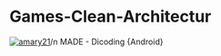 # Games-Clean-Architectur
[![amary21](https://circleci.com/gh/amary21/Games-Clean-Architectur.svg?style=svg)](https://circleci.com/gh/amary21/Games-Clean-Architectur)/n
MADE - Dicoding {Android}
